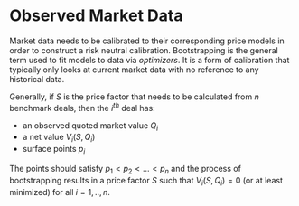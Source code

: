 # Observed Market Data 

Market data needs to be calibrated to their corresponding price models in order to construct
a risk neutral calibration. Bootstrapping is the general term used to fit models to data via
*optimizers*. It is a form of calibration that typically only looks at current market data with no
reference to any historical data.

Generally, if $S$ is the price factor that needs to be calculated from $n$ benchmark deals, then the
$i^{th}$ deal has:

 - an observed quoted market value $Q_i$
 - a net value $V_i(S,Q_i)$
 - surface points $p_i$

The points should satisfy $p_1<p_2<...<p_n$ and the process of bootstrapping results in a price
factor $S$ such that $V_i(S, Q_i)=0$ (or at least minimized) for all $i=1,..,n$.
